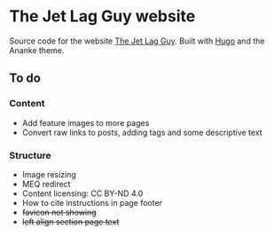 # The Jet Lag Guy website

Source code for the website [The Jet Lag Guy](https://thejetlagguy.com).  Built with [Hugo](https://gohugo.io) and the Ananke theme.

## To do

### Content

* Add feature images to more pages
* Convert raw links to posts, adding tags and some descriptive text

### Structure

* Image resizing
* MEQ redirect
* Content licensing: CC BY-ND 4.0
* How to cite instructions in page footer
* ~~favicon not showing~~
* ~~left align section page text~~
